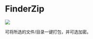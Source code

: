 # FinderZip

![](https://ws1.sinaimg.cn/large/006tNbRwgy1fuxhpcpj4xg30go09n1f1.gif)

可将所选的文件/目录一键打包，并可选加密。
